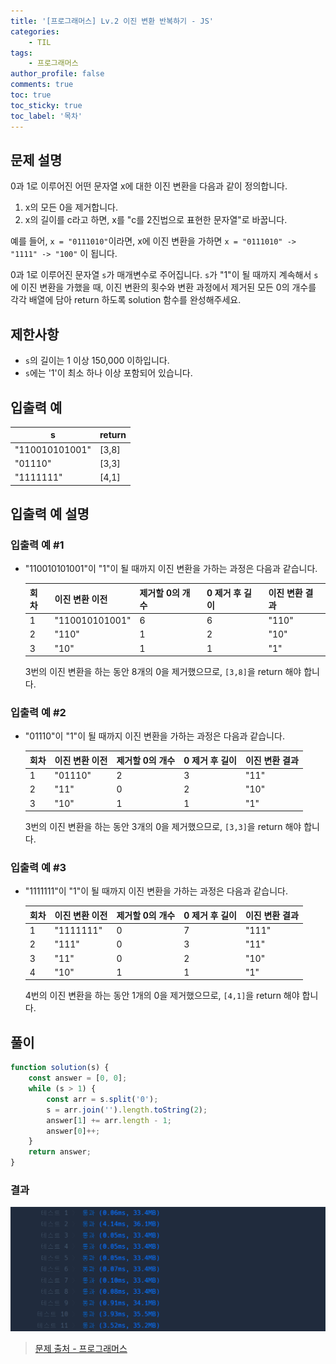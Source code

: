 ```yaml
---
title: '[프로그래머스] Lv.2 이진 변환 반복하기 - JS'
categories:
    - TIL
tags:
    - 프로그래머스
author_profile: false
comments: true
toc: true
toc_sticky: true
toc_label: '목차'
---
```


## 문제 설명

0과 1로 이루어진 어떤 문자열 x에 대한 이진 변환을 다음과 같이 정의합니다.

1. x의 모든 0을 제거합니다.
2. x의 길이를 c라고 하면, x를 "c를 2진법으로 표현한 문자열"로 바꿉니다.

예를 들어, `x = "0111010"`이라면, x에 이진 변환을 가하면 `x = "0111010" -> "1111" -> "100"` 이 됩니다.

0과 1로 이루어진 문자열 `s`가 매개변수로 주어집니다. `s`가 "1"이 될 때까지 계속해서 `s`에 이진 변환을 가했을 때, 이진 변환의 횟수와 변환 과정에서 제거된 모든 0의 개수를 각각 배열에 담아 return 하도록 solution 함수를 완성해주세요.

## 제한사항

-   `s`의 길이는 1 이상 150,000 이하입니다.
-   `s`에는 '1'이 최소 하나 이상 포함되어 있습니다.

## 입출력 예

| s              | return |
| -------------- | ------ |
| "110010101001" | [3,8]  |
| "01110"        | [3,3]  |
| "1111111"      | [4,1]  |

## 입출력 예 설명

### 입출력 예 #1

-   "110010101001"이 "1"이 될 때까지 이진 변환을 가하는 과정은 다음과 같습니다.

    | 회차 | 이진 변환 이전 | 제거할 0의 개수 | 0 제거 후 길이 | 이진 변환 결과 |
    | ---- | -------------- | --------------- | -------------- | -------------- |
    | 1    | "110010101001" | 6               | 6              | "110"          |
    | 2    | "110"          | 1               | 2              | "10"           |
    | 3    | "10"           | 1               | 1              | "1"            |

    3번의 이진 변환을 하는 동안 8개의 0을 제거했으므로, `[3,8]`을 return 해야 합니다.

### 입출력 예 #2

-   "01110"이 "1"이 될 때까지 이진 변환을 가하는 과정은 다음과 같습니다.

    | 회차 | 이진 변환 이전 | 제거할 0의 개수 | 0 제거 후 길이 | 이진 변환 결과 |
    | ---- | -------------- | --------------- | -------------- | -------------- |
    | 1    | "01110"        | 2               | 3              | "11"           |
    | 2    | "11"           | 0               | 2              | "10"           |
    | 3    | "10"           | 1               | 1              | "1"            |

    3번의 이진 변환을 하는 동안 3개의 0을 제거했으므로, `[3,3]`을 return 해야 합니다.

### 입출력 예 #3

-   "1111111"이 "1"이 될 때까지 이진 변환을 가하는 과정은 다음과 같습니다.

    | 회차 | 이진 변환 이전 | 제거할 0의 개수 | 0 제거 후 길이 | 이진 변환 결과 |
    | ---- | -------------- | --------------- | -------------- | -------------- |
    | 1    | "1111111"      | 0               | 7              | "111"          |
    | 2    | "111"          | 0               | 3              | "11"           |
    | 3    | "11"           | 0               | 2              | "10"           |
    | 4    | "10"           | 1               | 1              | "1"            |

    4번의 이진 변환을 하는 동안 1개의 0을 제거했으므로, `[4,1]`을 return 해야 합니다.

## 풀이

```javascript
function solution(s) {
    const answer = [0, 0];
    while (s > 1) {
        const arr = s.split('0');
        s = arr.join('').length.toString(2);
        answer[1] += arr.length - 1;
        answer[0]++;
    }
    return answer;
}
```

### 결과

![result1](/assets/images/2023/10/01/algorithm-82-result1.png)

> [문제 출처 - 프로그래머스](https://school.programmers.co.kr/learn/courses/30/lessons/70129)
